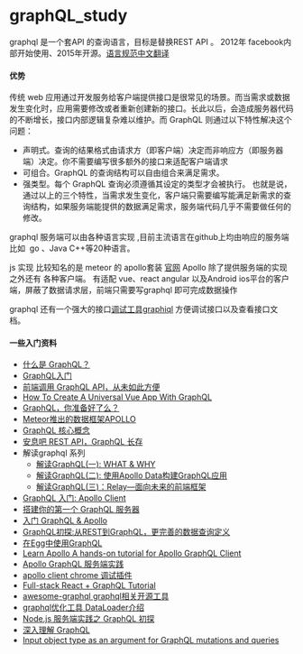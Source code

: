 # graphQL_study
graphql 是一个套API 的查询语言，目标是替换REST API 。
2012年 facebook内部开始使用、2015年开源。[语言规范中文翻译](http://graphql.cn)

#### 优势
传统 web 应用通过开发服务给客户端提供接口是很常见的场景。而当需求或数据发生变化时，应用需要修改或者重新创建新的接口。长此以后，会造成服务器代码的不断增长，接口内部逻辑复杂难以维护。而 GraphQL 则通过以下特性解决这个问题：
* 声明式。查询的结果格式由请求方（即客户端）决定而非响应方（即服务器端）决定。你不需要编写很多额外的接口来适配客户端请求
* 可组合。GraphQL 的查询结构可以自由组合来满足需求。
* 强类型。每个 GraphQL 查询必须遵循其设定的类型才会被执行。
也就是说，通过以上的三个特性，当需求发生变化，客户端只需要编写能满足新需求的查询结构，如果服务端能提供的数据满足需求，服务端代码几乎不需要做任何的修改。



graphql 服务端可以由各种语言实现 ,目前主流语言在github上均由响应的服务端 比如  go 、Java C++等20种语言。

js 实现 比较知名的是 meteor 的 apollo套装 [官网](https://www.apollographql.com/) 
Apollo 除了提供服务端的实现之外还有 各种客户端。 有适配 vue、react angular 以及Android ios平台的客户端，屏蔽了数据请求层，前端只需要写graphql 即可完成数据操作

graphql 还有一个强大的接口[调试工具graphiql](https://github.com/graphql/graphiql) 方便调试接口以及查看接口文档。


#### 一些入门资料

* [什么是 GraphQL？](https://www.zhihu.com/question/264629587/answer/283187920)
* [GraphQL入门](https://segmentfault.com/a/1190000008226927)
* [前端调用 GraphQL API，从未如此方便](https://zhuanlan.zhihu.com/p/33380928)
* [How To Create A Universal Vue App With GraphQL](https://medium.com/@jonaskuiler/how-to-create-a-universal-vue-app-with-graphql-39ce35a07e93)
* [GraphQL，你准备好了么？](https://zhuanlan.zhihu.com/p/23647589)
* [Meteor推出的数据框架APOLLO](http://onetwo.ren/Meteor%E6%8E%A8%E5%87%BA%E7%9A%84%E6%95%B0%E6%8D%AE%E6%A1%86%E6%9E%B6APOLL)
* [GraphQL 核心概念](https://segmentfault.com/a/1190000006132986)
* [安息吧 REST API，GraphQL 长存](http://zcfy.baomitu.com/article/rest-apis-are-rest-in-peace-apis-long-live-graphql-3935.html )
* 解读graphql 系列 
  * [解读GraphQL(一): WHAT & WHY](http://insights.thoughtworkers.org/interpretation-graphql-what-and-why/)
  * [解读GraphQL(二): 使用Apollo Data构建GraphQL应用](http://insights.thoughtworkers.org/interpretation-graphql-what-and-why-2/)
  * [解读GraphQL(三)：Relay—面向未来的前端框架](http://insights.thoughtworkers.org/interpretation-graphql-what-and-why-3/)
* [GraphQL 入门: Apollo Client](https://segmentfault.com/a/1190000008862505)
* [搭建你的第一个 GraphQL 服务器](https://zhuanlan.zhihu.com/p/20468051)
* [入门 GraphQL & Apollo](https://www.aliyun.com/jiaocheng/356236.html)
* [GraphQL初探:从REST到GraphQL，更完善的数据查询定义](https://segmentfault.com/a/1190000005766732)
* [在Egg中使用GraphQL](https://zhuanlan.zhihu.com/p/30604868)
* [Learn Apollo A hands-on tutorial for Apollo GraphQL Client](https://www.learnapollo.com/introduction/get-started)
* [Apollo GraphQL 服务端实践](https://zhuanlan.zhihu.com/p/34219480)
* [apollo client chrome 调试插件](https://github.com/apollographql/apollo-client-devtools)
* [Full-stack React + GraphQL Tutorial](https://dev-blog.apollodata.com/full-stack-react-graphql-tutorial-582ac8d24e3b)
* [awesome-graphql graphql相关开源工具](https://github.com/chentsulin/awesome-graphql)
* [graphql优化工具 DataLoader介绍](https://www.jianshu.com/p/fbd1257116b0)
* [Node.js 服务端实践之 GraphQL 初探](http://taobaofed.org/blog/2015/11/26/graphql-basics-server-implementation/)
* [深入理解 GraphQL](http://taobaofed.org/blog/2016/03/10/graphql-in-depth/)
* [Input object type as an argument for GraphQL mutations and queries](https://medium.com/graphql-mastery/json-as-an-argument-for-graphql-mutations-and-queries-3cd06d252a04)



